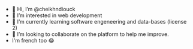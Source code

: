 - 👋 Hi, I’m @cheikhndiouck
- 👀 I’m interested in web development
- 🌱 I’m currently learning software engeneering and data-bases (license 2)
- 💞️ I’m looking to collaborate on the platform to help me improve.
- I'm french too 😂
<!---
cheikhndiouck/cheikhndiouck is a ✨ special ✨ repository because its `README.md` (this file) appears on your GitHub profile.
You can click the Preview link to take a look at your changes.
--->
